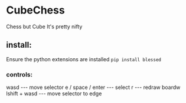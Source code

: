 # CubeChess
Chess but Cube
It's pretty nifty



## install:
Ensure the python extensions are installed
```pip install blessed ```






### controls:
 wasd                  ---     move selector
 e / space / enter     ---     select
 r                     ---     redraw boardw
 lshift + wasd         ---     move selector to edge